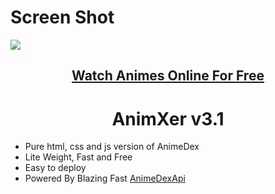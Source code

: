 # Screen Shot

<a href="https://animxer.xyz"><img src="https://cdn.jsdelivr.net/gh/XerAnime/Logo@main/home_page.jpg"></a></h1>
<h2 align="center"><a href="https://animxer.xyz"><b>Watch Animes Online For Free</b></a></h4>


<h1 align="center"><b>AnimXer v3.1</b></h1>

-   Pure html, css and js version of AnimeDex
-   Lite Weight, Fast and Free
-   Easy to deploy
-   Powered By Blazing Fast [AnimeDexApi](https://api.anime-dex.workers.dev)
